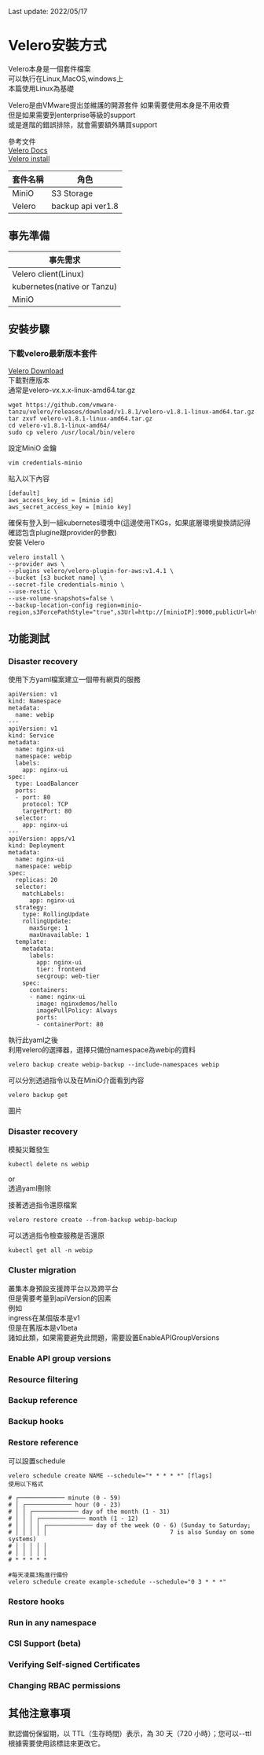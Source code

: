 Last update: 2022/05/17  
# Velero安裝方式

Velero本身是一個套件檔案  
可以執行在Linux,MacOS,windows上  
本篇使用Linux為基礎  

Velero是由VMware提出並維護的開源套件
如果需要使用本身是不用收費  
但是如果需要到enterprise等級的support  
或是進階的錯誤排除，就會需要額外購買support  

 參考文件  
 [Velero Docs](https://velero.io/docs/v1.8/ "link")  
 [Velero install](https://hackmd.io/@pichuang-note/rJaCFCtT_ "link")  

 | 套件名稱 | 角色  |
|-------|-------|
| MiniO | S3 Storage |  
| Velero | backup api ver1.8 |  


## 事先準備  

 | 事先需求 |
|-------|
| Velero client(Linux) |
| kubernetes(native or Tanzu)|  
| MiniO |  


## 安裝步驟  
  
### 下載velero最新版本套件    
 [Velero Download](https://github.com/vmware-tanzu/velero/releases "link")  
下載對應版本  
通常是velero-vx.x.x-linux-amd64.tar.gz  

```
wget https://github.com/vmware-tanzu/velero/releases/download/v1.8.1/velero-v1.8.1-linux-amd64.tar.gz
tar zxvf velero-v1.8.1-linux-amd64.tar.gz  
cd velero-v1.8.1-linux-amd64/  
sudo cp velero /usr/local/bin/velero  
```

設定MiniO 金鑰  

```
vim credentials-minio
```

貼入以下內容  
```
[default]
aws_access_key_id = [minio id]
aws_secret_access_key = [minio key]
```

確保有登入到一組kubernetes環境中(這邊使用TKGs，如果底層環境變換請記得確認包含plugine跟provider的參數)  
安裝 Velero  
```
velero install \
--provider aws \
--plugins velero/velero-plugin-for-aws:v1.4.1 \
--bucket [s3 bucket name] \
--secret-file credentials-minio \
--use-restic \
--use-volume-snapshots=false \
--backup-location-config region=minio-region,s3ForcePathStyle="true",s3Url=http://[minioIP]:9000,publicUrl=http://[minioIP]:9000
```


## 功能測試  

### Disaster recovery  
使用下方yaml檔案建立一個帶有網頁的服務  

```
apiVersion: v1
kind: Namespace
metadata:
  name: webip
---
apiVersion: v1
kind: Service
metadata:
  name: nginx-ui
  namespace: webip
  labels:
    app: nginx-ui
spec:
  type: LoadBalancer
  ports:
  - port: 80
    protocol: TCP
    targetPort: 80
  selector:
    app: nginx-ui
---
apiVersion: apps/v1
kind: Deployment
metadata:
  name: nginx-ui
  namespace: webip
spec:
  replicas: 20
  selector:
    matchLabels:
      app: nginx-ui
  strategy:
    type: RollingUpdate
    rollingUpdate:
      maxSurge: 1
      maxUnavailable: 1
  template:
    metadata:
      labels:
        app: nginx-ui
        tier: frontend
        secgroup: web-tier
    spec:
      containers:
      - name: nginx-ui
        image: nginxdemos/hello
        imagePullPolicy: Always
        ports:
        - containerPort: 80
```

執行此yaml之後  
利用velero的選擇器，選擇只備份namespace為webip的資料  

```
velero backup create webip-backup --include-namespaces webip
```
可以分別透過指令以及在MiniO介面看到內容    
```
velero backup get
```
圖片  

### Disaster recovery  

模擬災難發生
```
kubectl delete ns webip  
```
or  
透過yaml刪除  

接著透過指令還原檔案  
```
velero restore create --from-backup webip-backup
```

可以透過指令檢查服務是否還原  
```
kubectl get all -n webip  
```

### Cluster migration  

叢集本身預設支援跨平台以及跨平台  
但是需要考量到apiVersion的因素  
例如  
ingress在某個版本是v1  
但是在舊版本是v1beta  
諸如此類，如果需要避免此問題，需要設置EnableAPIGroupVersions  


### Enable API group versions  
### Resource filtering  
### Backup reference  
### Backup hooks  
### Restore reference  

可以設置schedule    

```
velero schedule create NAME --schedule="* * * * *" [flags]
使用以下格式
 
# ┌───────────── minute (0 - 59)
# │ ┌───────────── hour (0 - 23)
# │ │ ┌───────────── day of the month (1 - 31)
# │ │ │ ┌───────────── month (1 - 12)
# │ │ │ │ ┌───────────── day of the week (0 - 6) (Sunday to Saturday;
# │ │ │ │ │                                   7 is also Sunday on some systems)
# │ │ │ │ │
# │ │ │ │ │
# * * * * *

#每天凌晨3點進行備份
velero schedule create example-schedule --schedule="0 3 * * *"
```

### Restore hooks  
### Run in any namespace  
### CSI Support (beta)  
### Verifying Self-signed Certificates  
### Changing RBAC permissions  

## 其他注意事項  
默認備份保留期，以 TTL（生存時間）表示，為 30 天（720 小時）；您可以--ttl <DURATION>根據需要使用該標誌來更改它。  

